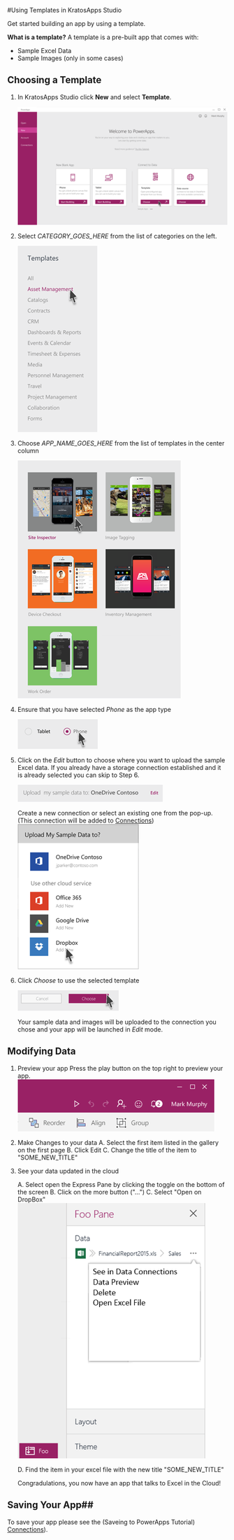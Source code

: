 <properties
	pageTitle="Using Templates in KratosApps Studio"
	description="In KratosApps Studio, create a new app based on a template to jump start the app creation process"
	services="kratosapps"
	authors="evcohen"
 />

#Using Templates in KratosApps Studio

Get started building an app by using a template.

**What is a template?**
A template is a pre-built app that comes with:
- Sample Excel Data
- Sample Images (only in some cases)

## Choosing a Template ##

1. In KratosApps Studio click **New** and select **Template**.

	![Select "Template" from the "New" screen](./media/kratosapps-tutorial-templates/new-from-template.png)

2. Select *CATEGORY_GOES_HERE* from the list of categories on the left.

	![Select "CATEGORY_GOES_HERE" from the list of categories](./media/kratosapps-tutorial-templates/template-category-selection.png)

3. Choose *APP_NAME_GOES_HERE* from the list of templates in the center column

	![Select "APP_NAME_GOES_HERE" from the list of templates](./media/kratosapps-tutorial-templates/template-selection.png)

4. Ensure that you have selected *Phone* as the app type

 	![Click on "Phone" to select app type](./media/kratosapps-tutorial-templates/form-factor-selection.png)

5. Click on the *Edit* button to choose where you want to upload the sample Excel data.
	If you already have a storage connection established and it is already selected you can skip to Step 6.

	![Click "Edit" to choose where to show your sample data](./media/kratosapps-tutorial-templates/sample-data-destination.png)

	Create a new connection or select an existing one from the pop-up.
	(This connection will be added to [Connections](kratosapps-connections.md))
	![Click on "Phone" to select app type](./media/kratosapps-tutorial-templates/sample-data-selection.png)


6. Click *Choose* to use the selected template
	
	![Click "Choose" to use the selected template](./media/kratosapps-tutorial-templates/choose.png)
	
	Your sample data and images will be uploaded to the connection you chose and your app will be launched in *Edit* mode.

## Modifying Data ##

1. Preview your app
	Press the play button on the top right to preview your app.
	![Click the "Preview" button](./media/kratosapps-tutorial-templates/preview.png)

2. Make Changes to your data
	A. Select the first item listed in the gallery on the first page
	B. Click Edit
	C. Change the title of the item to "SOME_NEW_TITLE"

3. See your data updated in the cloud
	
	A. Select open the Express Pane by clicking the toggle on the bottom of the screen
	B. Click on the more button ("...")
	C. Select "Open on DropBox"
	![Select "Open Excel File"](./media/kratosapps-tutorial-templates/express.png)

	D. Find the item in your excel file with the new title "SOME_NEW_TITLE"

	Congradulations, you now have an app that talks to Excel in the Cloud!

## Saving Your App##

To save your app please see the (Saveing to PowerApps Tutorial) [Connections](kratosapps-saveing.md)).